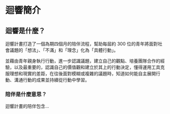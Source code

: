 # 迴響簡介

## **迴響是什麼？**

迴響計畫打造了一個為期四個月的陪伴流程，幫助每屆約 300 位的青年將面對社會議題的「想法」、「不滿」和「理念」化為「具體行動」。

並藉由青年親身執行行動，進一步認識議題，建立自己的觀點、培養團隊合作的經驗，以及最重要的，認識自己的價值觀和建立於其上的行動決定，懂得運用工具克服理想和現實的差距，在往後面對模糊或複雜的議題時，知道如何能自主展開行動、溝通行動的成果並持續從行動中學習。



### 陪伴是什麼意思？

迴響計畫的陪伴包含...  



